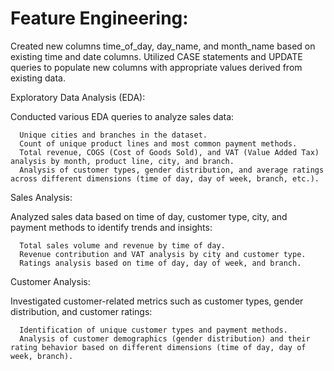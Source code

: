 # Feature Engineering:

Created new columns time_of_day, day_name, and month_name based on existing time and date columns.
Utilized CASE statements and UPDATE queries to populate new columns with appropriate values derived from existing data.

Exploratory Data Analysis (EDA):

Conducted various EDA queries to analyze sales data:

      Unique cities and branches in the dataset.
      Count of unique product lines and most common payment methods.
      Total revenue, COGS (Cost of Goods Sold), and VAT (Value Added Tax) analysis by month, product line, city, and branch.
      Analysis of customer types, gender distribution, and average ratings across different dimensions (time of day, day of week, branch, etc.).

Sales Analysis:

Analyzed sales data based on time of day, customer type, city, and payment methods to identify trends and insights:

      Total sales volume and revenue by time of day.
      Revenue contribution and VAT analysis by city and customer type.
      Ratings analysis based on time of day, day of week, and branch.

Customer Analysis:

Investigated customer-related metrics such as customer types, gender distribution, and customer ratings:

      Identification of unique customer types and payment methods.
      Analysis of customer demographics (gender distribution) and their rating behavior based on different dimensions (time of day, day of week, branch).


